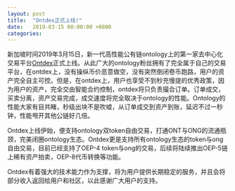 ```yaml
---
layout: post
title:  "Ontdex正式上线!"
date:   2019-03-15 00:00:00 +0800
categories: 
---
```


新加坡时间2019年3月15日，新一代高性能公有链ontology上的第一家去中心化交易平台[Ontdex](www.ontdex.io)正式上线。从此广大的ontology粉丝拥有了完全属于自己的交易平台，在ontdex上，没有操纵币价恶意做空，没有突然倒闭卷币跑路，用户的资产完全自主可控。但是，在ontdex上，用户也享受不到秒充慢提的优秀政策，因为用户的资产，完全交由智能合约控制，ontdex将只负责撮合订单。订单成交，买卖分离，资产交易完成，成交速度将完全取决于ontology的性能。Ontology的性能大家有目共睹，秒级出块不是吹嘘，从订单成交到资产到账，延迟不过一秒钟，性能甩开其他公链好几倍。

Ontdex上线伊始，便支持ontology双token自由交易，打通ONT与ONG的流通瓶颈，完美闭圈ontology生态。Ontdex更是支持所有ontology生态的token与ong自由交易，目前已经支持了OEP-4 token与ong的交易，后续将陆续推出OEP-5链上稀有资产拍卖，OEP-8代币转换等功能。

Ontdex有着强大的技术能力作为支撑，将为用户提供长期稳定的服务，并且会将部分收入返回给用户和社区，以此感谢广大用户的支持。 